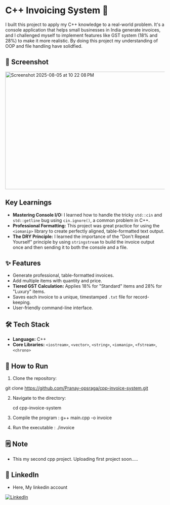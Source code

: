 #  C++ Invoicing System 🧾

I built this project to apply my C++ knowledge to a real-world problem. It's a console application that helps small businesses in India generate invoices, and I challenged myself to implement features like   GST system (18% and 28%) to make it more realistic. By doing this project my understanding of OOP and file handling have solidfied.



## 📸 Screenshot


<img width="985" height="370" alt="Screenshot 2025-08-05 at 10 22 08 PM" src="https://github.com/user-attachments/assets/6ea12400-059f-45e1-91bf-ada5b0f0162e" />

## Key Learnings

- **Mastering Console I/O:** I learned how to handle the tricky `std::cin` and `std::getline` bug using `cin.ignore()`, a common problem in C++.
- **Professional Formatting:** This project was great practice for using the `<iomanip>` library to create perfectly aligned, table-formatted text output.
- **The DRY Principle:** I learned the importance of the "Don't Repeat Yourself" principle by using `stringstream` to build the invoice output once and then sending it to both the console and a file.

## ✨ Features

- Generate professional, table-formatted invoices.
- Add multiple items with quantity and price.
- **Tiered GST Calculation:** Applies 18% for "Standard" items and 28% for "Luxury" items.
- Saves each invoice to a unique, timestamped `.txt` file for record-keeping.
- User-friendly command-line interface.

## 🛠️ Tech Stack

- **Language:** C++
- **Core Libraries:** `<iostream>`, `<vector>`, `<string>`, `<iomanip>`, `<fstream>`, `<chrono>`

## 🚀 How to Run

1. Clone the repository:

 git clone https://github.com/Pranay-opsraga/cpp-invoice-system.git
 
2. Navigate to the directory:
 
   cd cpp-invoice-system
   
3. Compile the program :
 g++ main.cpp -o invoice

4. Run the executable :
 ./invoice

## 🗒️ Note 
- This my second cpp project. Uploading first project soon.....

## 🔗 LinkedIn 

  
-  Here, My linkedin account
  
[![LinkedIn](https://img.shields.io/badge/LinkedIn-0077B5?style=for-the-badge&logo=linkedin&logoColor=white)](https://www.linkedin.com/in/pranay-sharma-a198a8250/)
   
   
